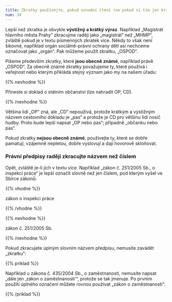 ```yaml
---
title: Zkratky používejte, pokud usnadní čtení (ne pokud si tím jen krátíte psaní)
num: 34
---
```

Lepší než zkratka je obvykle **výstižný a krátký výraz**. Například „Magistrát hlavního města Prahy“ zkracujme raději jako „magistrát“ než „MHMP“, zvláště pokud je v textu písmenných zkratek více. Někdy to však není šikovné, například orgán sociálně-právní ochrany dětí asi nechceme označovat jako „orgán“. Pak můžeme použít zkratku, „OSPOD“.

Píšeme především zkratky, které **jsou obecně známé**, například právě „OSPOD“. Za obecně známé zkratky považujeme ty, které používá i veřejnost nebo kterým přikládá stejný význam jako my na našem úřadu:

{{% nevhodne %}}

Přineste si doklad o státním občanství (lze nahradit OP, CD).

{{% /nevhodne %}}

Většina lidí „OP“ zná, ale „CD“ nepoužívá, protože krátkým a výstižným názvem cestovního dokladu je „pas“ a protože je CD pro většinu lidí nosič hudby. Proto bude lepší napsat „OP nebo pas“; případně „občanku nebo pas“.

Pokud zkratky **nejsou obecně známé**, používejte ty, které se dobře pamatují, vzájemně nepletou, dobře vyslovují a dají hovorově skloňovat.

### Právní předpisy raději zkracujte názvem než číslem

Opět, zvláště je-li jich v textu více. Například „zákon č. 251/2005 Sb., o inspekci práce“ je lepší označit slovně než jen číslem, pod kterým vyšel ve Sbírce zákonů:

{{% vhodne %}}

zákon o inspekci práce

{{% /vhodne %}}

{{% nevhodne %}}

zákon č. 251/2005 Sb.

{{% /nevhodne %}}

Pokud zkracujete úplným slovním názvem předpisu, nemusíte zavádět „zkratku“:

{{% priklad %}}

Například u zákona č. 435/2004 Sb., o zaměstnanosti, nemusíte napsat „dále jen ‚zákon o zaměstnanosti‘“, protože se tak jmenuje. Po prvním použití úplného označení můžete rovnou používat „zákon o zaměstnanosti“.

{{% /priklad %}}